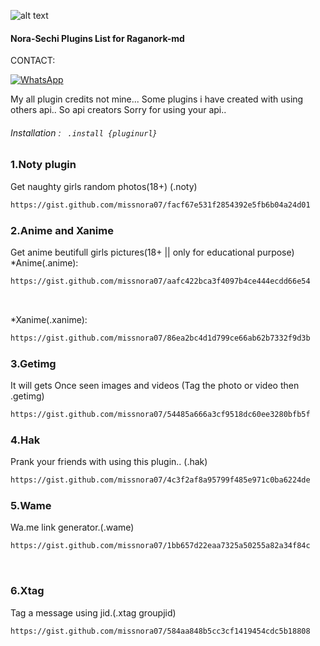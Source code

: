 ![alt text](https://encrypted-tbn0.gstatic.com/images?q=tbn:ANd9GcQ3YUxlP0tXVD4Ljz9zgnje-PJ9NzI4o40O7A&usqp=CAU)
#### Nora-Sechi Plugins List for Raganork-md
CONTACT:

[![WhatsApp](https://img.shields.io/badge/-WhatsApp-4CA143?style=flat&logo=WhatsApp&logoColor=white)](https://wa.me/19479004376?text=*_FromGithub🌿_*)


My all plugin credits not mine...
Some plugins i have created with using others api.. 
So api creators Sorry for using your api.. 

###### Installation : ``` .install {pluginurl}```

<!-- PLUGIN LIST-->
### 1.Noty plugin
Get naughty girls random photos(18+)
(.noty)<br>
```sh
https://gist.github.com/missnora07/facf67e531f2854392e5fb6b04a24d01
```
### 2.Anime and Xanime
Get anime beutifull girls pictures(18+ || only for educational purpose)
*Anime(.anime):<br>
```sh
https://gist.github.com/missnora07/aafc422bca3f4097b4ce444ecdd66e54
```
<br>

*Xanime(.xanime):<br>
```sh
https://gist.github.com/missnora07/86ea2bc4d1d799ce66ab62b7332f9d3b
```
### 3.Getimg
It will gets Once seen images and videos
(Tag the photo or video then .getimg)<br>
```sh
https://gist.github.com/missnora07/54485a666a3cf9518dc60ee3280bfb5f
```
### 4.Hak
Prank your friends with using this plugin.. 
(.hak)<br>
```sh
https://gist.github.com/missnora07/4c3f2af8a95799f485e971c0ba6224de
```
### 5.Wame
Wa.me link generator.(.wame)<br>
```sh
https://gist.github.com/missnora07/1bb657d22eaa7325a50255a82a34f84c
```
<br>

### 6.Xtag
Tag a message using jid.(.xtag groupjid)
```sh
https://gist.github.com/missnora07/584aa848b5cc3cf1419454cdc5b18808
```
